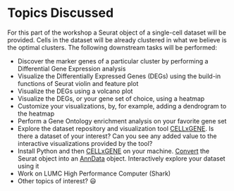 # Topics Discussed 

For this part of the workshop a Seurat object of a single-cell dataset will be provided. Cells in the dataset will be already clustered in what we believe is the optimal clusters. The following downstream tasks will be performed:
* Discover the marker genes of a particular cluster by performing a Differential Gene Expression analysis
* Visualize the Differentially Expressed Genes (DEGs) using the build-in functions of Seurat violin and feature plot
* Visualize the DEGs using a volcano plot
* Visualize the DEGs, or your gene set of choice, using a heatmap
* Customize your visualizations, by, for example, adding a dendrogram to the heatmap
* Perform a Gene Ontology enrichment analysis on your favorite gene set
* Explore the dataset repository and visualization tool  [CELLxGENE](https://cellxgene.cziscience.com/). Is there a dataset of your interest? Can you see any added value to the interactive visualizations provided by the tool?
* Install Python and then [CELLxGENE](https://github.com/chanzuckerberg/cellxgene) on your machine. [Convert](https://mojaveazure.github.io/seurat-disk/articles/convert-anndata.html) the Seurat object into an [AnnData](https://anndata.readthedocs.io/en/latest/) object. Interactively explore your dataset using it
* Work on LUMC High Performance Computer (Shark)
* Other topics of interest? 😃  
